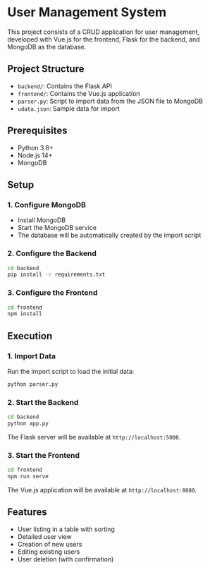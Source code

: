 # User Management System

This project consists of a CRUD application for user management, developed with Vue.js for the frontend, Flask for the backend, and MongoDB as the database.

## Project Structure

- `backend/`: Contains the Flask API
- `frontend/`: Contains the Vue.js application
- `parser.py`: Script to import data from the JSON file to MongoDB
- `udata.json`: Sample data for import

## Prerequisites

- Python 3.8+
- Node.js 14+
- MongoDB

## Setup

### 1. Configure MongoDB

- Install MongoDB
- Start the MongoDB service
- The database will be automatically created by the import script

### 2. Configure the Backend

```bash
cd backend
pip install -r requirements.txt
```

### 3. Configure the Frontend

```bash
cd frontend
npm install
```

## Execution

### 1. Import Data

Run the import script to load the initial data:

```bash
python parser.py
```

### 2. Start the Backend

```bash
cd backend
python app.py
```

The Flask server will be available at `http://localhost:5000`.

### 3. Start the Frontend

```bash
cd frontend
npm run serve
```

The Vue.js application will be available at `http://localhost:8080`.

## Features

- User listing in a table with sorting
- Detailed user view
- Creation of new users
- Editing existing users
- User deletion (with confirmation) 